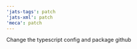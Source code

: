 ```yaml
---
'jats-tags': patch
'jats-xml': patch
'meca': patch
---
```


Change the typescript config and package github
